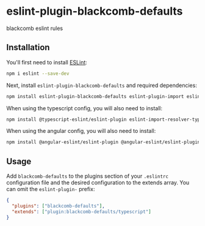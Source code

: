 # eslint-plugin-blackcomb-defaults

blackcomb eslint rules

## Installation

You'll first need to install [ESLint](https://eslint.org/):

```sh
npm i eslint --save-dev
```

Next, install `eslint-plugin-blackcomb-defaults` and required dependencies:

```sh
npm install eslint-plugin-blackcomb-defaults eslint-plugin-import eslint-plugin-import-newlines --save-dev
```

When using the typescript config, you will also need to install:

```sh
npm install @typescript-eslint/eslint-plugin eslint-import-resolver-typescript eslint-plugin-deprecation --save-dev
```

When using the angular config, you will also need to install:

```sh
npm install @angular-eslint/eslint-plugin @angular-eslint/eslint-plugin-template @angular-eslint/template-parser --save-dev
```

## Usage

Add `blackcomb-defaults` to the plugins section of your `.eslintrc` configuration file and the desired configuration to the extends array. You can omit the `eslint-plugin-` prefix:

```json
{
  "plugins": ["blackcomb-defaults"],
  "extends": ["plugin:blackcomb-defaults/typescript"]
}
```
